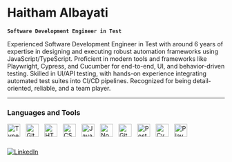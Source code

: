 # Haitham Albayati

**`Software Development Engineer in Test`**

Experienced Software Development Engineer in Test with around 6 years of expertise in designing and executing robust
automation frameworks using JavaScript/TypeScript. Proficient in modern tools and frameworks like Playwright, Cypress,
and Cucumber for end-to-end, UI, and behavior-driven testing. Skilled in UI/API testing, with hands-on experience
integrating automated test suites into CI/CD pipelines. Recognized for being detail-oriented, reliable, and a team player.

---

### Languages and Tools

<img align="left" alt="TypeScript" width="30px" style="padding-right:10px;" src="https://cdn.jsdelivr.net/gh/devicons/devicon/icons/typescript/typescript-plain.svg" />
<img align="left" alt="Git" width="30px" style="padding-right:10px;" src="https://cdn.jsdelivr.net/gh/devicons/devicon/icons/git/git-original.svg" />
<img align="left" alt="HTML" width="30px" style="padding-right:10px;" src="https://cdn.jsdelivr.net/gh/devicons/devicon/icons/html5/html5-plain.svg" />
<img align="left" alt="CSS" width="30px" style="padding-right:10px;" src="https://cdn.jsdelivr.net/gh/devicons/devicon/icons/css3/css3-plain.svg" />
<img align="left" alt="JavaScript" width="30px" style="padding-right:10px;" src="https://cdn.jsdelivr.net/gh/devicons/devicon/icons/javascript/javascript-plain.svg" />
<img align="left" alt="NodeJS" width="30px" style="padding-right:10px;" src="https://cdn.jsdelivr.net/gh/devicons/devicon/icons/nodejs/nodejs-original.svg" />
<img align="left" alt="GitHub" width="30px" style="padding-right:10px;" src="https://cdn.jsdelivr.net/gh/devicons/devicon/icons/github/github-original.svg" />
<img align="left" alt="Postman" width="30px" style="padding-right:10px;" src="https://cdn.jsdelivr.net/gh/devicons/devicon/icons/postman/postman-original.svg"/>
<img align="left" alt="Cypress" width="30px" style="padding-right:10px;" src="https://cdn.jsdelivr.net/gh/rajeshroyal/skill-icons/icons/Cypress-Dark.svg" />
<img align="left" alt="Playwright" width="30px" style="padding-right:10px;" src="https://playwright.dev/img/playwright-logo.svg"/>
<br />

#
[![LinkedIn](https://img.shields.io/badge/LinkedIn-HaithamAlbayati-blue?logo=linkedin)](https://www.linkedin.com/in/haitham-albayati/)
